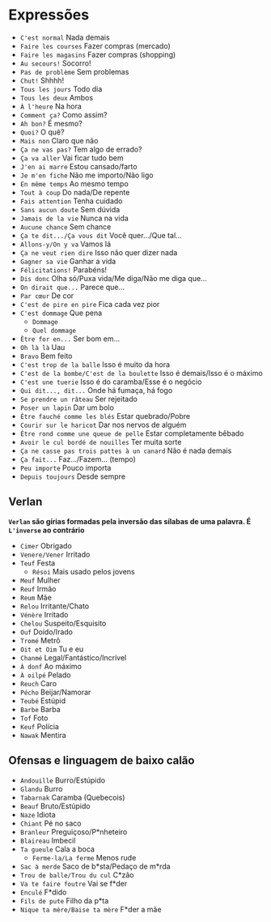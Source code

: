 # Expressões

-   `C'est normal` Nada demais
-   `Faire les courses` Fazer compras (mercado)
-   `Faire les magasins` Fazer compras (shopping)
-   `Au secours!` Socorro!
-   `Pas de problème` Sem problemas
-   `Chut!` Shhhh!
-   `Tous les jours` Todo dia
-   `Tous les deux` Ambos
-   `À l'heure` Na hora
-   `Comment ça?` Como assim?
-   `Ah bon?` É mesmo?
-   `Quoi?` O quê?
-   `Mais non` Claro que não
-   `Ça ne vas pas?` Tem algo de errado?
-   `Ça va aller` Vai ficar tudo bem
-   `J'en ai marre` Estou cansado/farto
-   `Je m'en fiche` Não me importo/Não ligo
-   `En même temps` Ao mesmo tempo
-   `Tout à coup` Do nada/De repente
-   `Fais attention` Tenha cuidado
-   `Sans aucun doute` Sem dúvida
-   `Jamais de la vie` Nunca na vida
-   `Aucune chance` Sem chance
-   `Ça te dit.../Ça vous dit` Você quer.../Que tal...
-   `Allons-y/On y va` Vamos lá
-   `Ça ne veut rien dire` Isso não quer dizer nada
-   `Gagner sa vie` Ganhar a vida
-   `Félicitations!` Parabéns!
-   `Dis donc` Olha só/Puxa vida/Me diga/Não me diga que...
-   `On dirait que...` Parece que...
-   `Par cœur` De cor
-   `C'est de pire en pire` Fica cada vez pior
-   `C'est dommage` Que pena
    -   `Dommage`
    -   `Quel dommage`
-   `Être for en...` Ser bom em...
-   `Oh là là` Uau
-   `Bravo` Bem feito
-   `C'est trop de la balle` Isso é muito da hora
-   `C'est de la bombe/C'est de la boulette` Isso é demais/Isso é o máximo
-   `C'est une tuerie` Isso é do caramba/Esse é o negócio
-   `Qui dit..., dit...` Onde há fumaça, há fogo
-   `Se prendre un râteau` Ser rejeitado
-   `Poser un lapin` Dar um bolo
-   `Être fauché comme les blés` Estar quebrado/Pobre
-   `Courir sur le haricot` Dar nos nervos de alguém
-   `Être rond comme une queue de pelle` Estar completamente bêbado
-   `Avoir le cul bordé de nouilles` Ter muita sorte
-   `Ça ne casse pas trois pattes à un canard` Não é nada demais
-   `Ça fait...` Faz.../Fazem... (tempo)
-   `Peu importe` Pouco importa
-   `Depuis toujours` Desde sempre

## Verlan

**`Verlan` são gírias formadas pela inversão das sílabas de uma palavra. É `L'inverse` ao contrário**

-   `Cimer` Obrigado
-   `Venere/Vener` Irritado
-   `Teuf` Festa
    -   `Résoi` Mais usado pelos jovens
-   `Meuf` Mulher
-   `Reuf` Irmão
-   `Reum` Mãe
-   `Relou` Irritante/Chato
-   `Vénère` Irritado
-   `Chelou` Suspeito/Esquisito
-   `Ouf` Doido/Irado
-   `Tromé` Metrô
-   `Oit et Oim` Tu e eu
-   `Chanmé` Legal/Fantástico/Incrível
-   `À donf` Ao máximo
-   `À oilpé` Pelado
-   `Reuch` Caro
-   `Pécho` Beijar/Namorar
-   `Teubé` Estúpid
-   `Barbe` Barba
-   `Tof` Foto
-   `Keuf` Polícia
-   `Nawak` Mentira

## Ofensas e linguagem de baixo calão

-   `Andouille` Burro/Estúpido
-   `Glandu` Burro
-   `Tabarnak` Caramba (Quebecois)
-   `Beauf` Bruto/Estúpido
-   `Naze` Idiota
-   `Chiant` Pé no saco
-   `Branleur` Preguiçoso/P\*nheteiro
-   `Blaireau` Imbecil
-   `Ta gueule` Cala a boca
    -   `Ferme-la/La ferme` Menos rude
-   `Sac à merde` Saco de b\*sta/Pedaço de m\*rda
-   `Trou de balle/Trou du cul` C\*zão
-   `Va te faire foutre` Vai se f\*der
-   `Enculé` F\*dido
-   `Fils de pute` Filho da p\*ta
-   `Nique ta mère/Baise ta mère` F\*der a mãe
